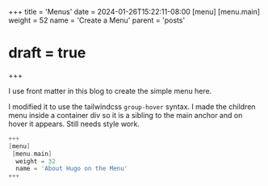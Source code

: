 +++
title = 'Menus'
date = 2024-01-26T15:22:11-08:00
[menu]
 [menu.main]
  weight = 52
  name = 'Create a Menu'
  parent = 'posts'
# draft = true
+++

I use front matter in this blog to create the simple menu here.

I modified it to use the tailwindcss `group-hover` syntax. I made the children menu inside a container div so it is a sibling to the main anchor and on hover it appears. Still needs style work.

```go
+++
[menu]
 [menu.main]
  weight = 32
  name = 'About Hugo on the Menu'
+++
```
